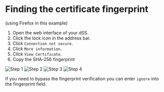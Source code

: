 # Finding the certificate fingerprint
(using Firefox in this example)
1. Open the web interface of your dSS.
2. Click the lock icon in the address bar.
3. Click `Connection not secure`.
4. Click `More information`.
5. Click `View Certificate`.
6. Copy the SHA-256 fingerprint

 ![Step 1](https://github.com/Mat931/digitalstrom-homeassistant/blob/main/images/step1_en.png)
 ![Step 2](https://github.com/Mat931/digitalstrom-homeassistant/blob/main/images/step2_en.png)
 ![Step 3](https://github.com/Mat931/digitalstrom-homeassistant/blob/main/images/step3_en.png)
 ![Step 4](https://github.com/Mat931/digitalstrom-homeassistant/blob/main/images/step4_en.png)

If you need to bypass the fingerprint verification you can enter `ignore` into the fingerprint field.
